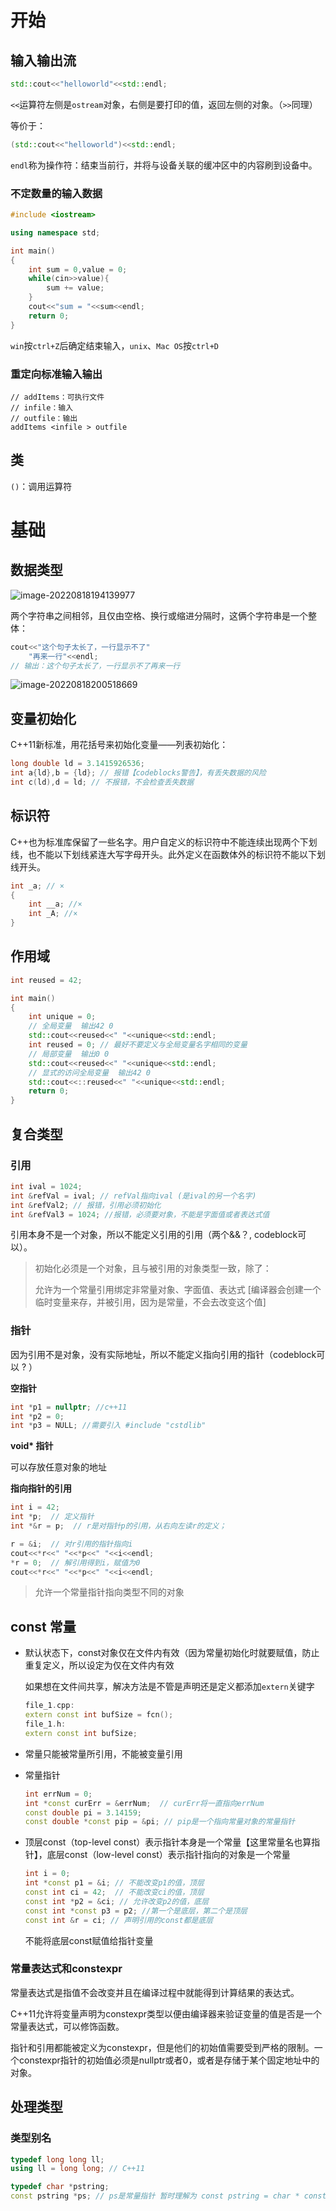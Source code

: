 # 开始

## 输入输出流

```c++
std::cout<<"helloworld"<<std::endl;
```

`<<`运算符左侧是`ostream`对象，右侧是要打印的值，返回左侧的对象。（`>>`同理）

等价于：

```c++
(std::cout<<"helloworld")<<std::endl;
```

`endl`称为操作符：结束当前行，并将与设备关联的缓冲区中的内容刷到设备中。

### 不定数量的输入数据

```c++
#include <iostream>

using namespace std;

int main()
{
    int sum = 0,value = 0;
    while(cin>>value){
        sum += value;
    }
    cout<<"sum = "<<sum<<endl;
    return 0;
}
```

`win`按`ctrl+Z`后确定结束输入，`unix`、`Mac OS`按`ctrl+D`

### 重定向标准输入输出

```shell
// addItems：可执行文件
// infile：输入
// outfile：输出
addItems <infile > outfile 
```

## 类

`()`：调用运算符

# 基础

## 数据类型

![image-20220818194139977](D:\Users\11153682\Documents\study\C++.assets\image-20220818194139977.png)

两个字符串之间相邻，且仅由空格、换行或缩进分隔时，这俩个字符串是一个整体：

```c++
cout<<"这个句子太长了，一行显示不了"
    "再来一行"<<endl;
// 输出：这个句子太长了，一行显示不了再来一行
```

![image-20220818200518669](D:\Users\11153682\Documents\study\C++.assets\image-20220818200518669.png)

## 变量初始化

C++11新标准，用花括号来初始化变量——列表初始化：

```c++
long double ld = 3.1415926536;
int a{ld},b = {ld}; // 报错【codeblocks警告】，有丢失数据的风险
int c(ld),d = ld; // 不报错，不会检查丢失数据
```

## 标识符

C++也为标准库保留了一些名字。用户自定义的标识符中不能连续出现两个下划线，也不能以下划线紧连大写字母开头。此外定义在函数体外的标识符不能以下划线开头。

```c++
int _a; // ×
{
    int __a; //×
    int _A; //×
}
```

## 作用域

```c++
int reused = 42;

int main()
{
    int unique = 0;
    // 全局变量  输出42 0
    std::cout<<reused<<" "<<unique<<std::endl;
    int reused = 0; // 最好不要定义与全局变量名字相同的变量
    // 局部变量  输出0 0
    std::cout<<reused<<" "<<unique<<std::endl;
    // 显式的访问全局变量  输出42 0
    std::cout<<::reused<<" "<<unique<<std::endl;
    return 0;
}
```

## 复合类型

### 引用

```c++
int ival = 1024;
int &refVal = ival; // refVal指向ival (是ival的另一个名字)
int &refVal2; // 报错，引用必须初始化
int &refVal3 = 1024; //报错，必须要对象，不能是字面值或者表达式值
```

引用本身不是一个对象，所以不能定义引用的引用（两个&&？, codeblock可以）。

> 初始化必须是一个对象，且与被引用的对象类型一致，除了：
>
> 允许为一个常量引用绑定非常量对象、字面值、表达式 [编译器会创建一个临时变量来存，并被引用，因为是常量，不会去改变这个值]

### 指针

因为引用不是对象，没有实际地址，所以不能定义指向引用的指针（codeblock可以 ? ）

**空指针**

```c++
int *p1 = nullptr; //c++11
int *p2 = 0;
int *p3 = NULL; //需要引入 #include "cstdlib"
```

**void\* 指针**

可以存放任意对象的地址

**指向指针的引用**

```c++
int i = 42;
int *p;  // 定义指针
int *&r = p;  // r是对指针p的引用，从右向左读r的定义；

r = &i;  // 对r引用的指针指向i
cout<<*r<<" "<<*p<<" "<<i<<endl;
*r = 0;  // 解引用得到i，赋值为0
cout<<*r<<" "<<*p<<" "<<i<<endl;
```

> 允许一个常量指针指向类型不同的对象

## const 常量

- 默认状态下，const对象仅在文件内有效（因为常量初始化时就要赋值，防止重复定义，所以设定为仅在文件内有效

  如果想在文件间共享，解决方法是不管是声明还是定义都添加`extern`关键字

  ```c++
  file_1.cpp:
  extern const int bufSize = fcn();
  file_1.h:
  extern const int bufSize;
  ```

- 常量只能被常量所引用，不能被变量引用

- 常量指针

  ```c++
  int errNum = 0;
  int *const curErr = &errNum;  // curErr将一直指向errNum
  const double pi = 3.14159;
  const double *const pip = &pi; // pip是一个指向常量对象的常量指针
  ```

- 顶层const（top-level const）表示指针本身是一个常量【这里常量名也算指针】，底层const（low-level const）表示指针指向的对象是一个常量

  ```c++
  int i = 0;
  int *const p1 = &i; // 不能改变p1的值，顶层
  const int ci = 42;  // 不能改变ci的值，顶层
  const int *p2 = &ci; // 允许改变p2的值，底层
  const int *const p3 = p2; //第一个是底层，第二个是顶层
  const int &r = ci; // 声明引用的const都是底层
  ```

  不能将底层const赋值给指针变量

### 常量表达式和constexpr

常量表达式是指值不会改变并且在编译过程中就能得到计算结果的表达式。

C++11允许将变量声明为constexpr类型以便由编译器来验证变量的值是否是一个常量表达式，可以修饰函数。

指针和引用都能被定义为constexpr，但是他们的初始值需要受到严格的限制。一个constexpr指针的初始值必须是nullptr或者0，或者是存储于某个固定地址中的对象。

## 处理类型

### 类型别名

```c++
typedef long long ll;
using ll = long long; // C++11

typedef char *pstring;
const pstring *ps; // ps是常量指针 暂时理解为 const pstring = char * const;
```

